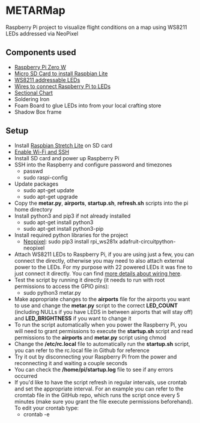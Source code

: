 # METARMap
Raspberry Pi project to visualize flight conditions on a map using WS8211 LEDs addressed via NeoPixel

## Components used
* [Raspberry Pi Zero W](https://www.amazon.com/gp/product/B0748MPQT4/)
* [Micro SD Card to install Raspbian Lite](https://www.amazon.com/gp/product/B073K14CVB/)
* [WS8211 addressable LEDs](https://www.amazon.com/gp/product/B01AG923GI/)
* [Wires to connect Raspberry Pi to LEDs](https://www.amazon.com/gp/product/B01EV70C78/)
* [Sectional Chart](http://www.mypilotstore.com/MyPilotStore/chart/FAA_VFR_Sectional_Charts.asp)
* Soldering Iron
* Foam Board to glue LEDs into from your local crafting store
* Shadow Box frame

## Setup
* Install [Raspbian Stretch Lite](https://www.raspberrypi.org/downloads/raspbian/) on SD card
* [Enable Wi-Fi and SSH](https://medium.com/@danidudas/install-raspbian-jessie-lite-and-setup-wi-fi-without-access-to-command-line-or-using-the-network-97f065af722e)
* Install SD card and power up Raspberry Pi
* SSH into the Raspberry and configure password and timezones
	* passwd
	* sudo raspi-config
* Update packages 
	* sudo apt-get update
	* sudo apt-get upgrade
* Copy the **metar.py**, **airports**, **startup.sh**, **refresh.sh** scripts into the pi home directory
* Install python3 and pip3 if not already installed
	* sudo apt-get install python3
	* sudo apt-get install python3-pip
* Install required python libraries for the project
	* [Neopixel](https://learn.adafruit.com/neopixels-on-raspberry-pi/python-usage): sudo pip3 install rpi_ws281x adafruit-circuitpython-neopixel
* Attach WS8211 LEDs to Raspberry Pi, if you are using just a few, you can connect the directly, otherwise you may need to also attach external power to the LEDs. For my purpose with 22 powered LEDs it was fine to just connect it directly. You can find [more details about wiring here](https://learn.adafruit.com/neopixels-on-raspberry-pi/raspberry-pi-wiring).
* Test the script by running it directly (it needs to run with root permissions to access the GPIO pins):
	* sudo python3 metar.py
* Make appropriate changes to the **airports** file for the airports you want to use and change the **metar.py** script to the correct **LED_COUNT** (including NULLs if you have LEDS in between airports that will stay off) and **LED_BRIGHTNESS** if you want to change it
* To run the script automatically when you power the Raspberry Pi, you will need to grant permissions to execute the **startup.sh** script and read permissions to the **airports** and **metar.py** script using chmod
* Change the **/etc/rc.local** file to automatically run the **startup.sh** script, you can refer to the rc.local file in Github for reference
* Try it out by disconnecting your Raspberry Pi from the power and reconnecting it and waiting a couple seconds
* You can check the **/home/pi/startup.log** file to see if any errors occurred
* If you'd like to have the script refresh in regular intervals, use crontab and set the appropriate interval. For an example you can refer to the cromtab file in the GitHub repo, which runs the script once every 5 minutes (make sure you grant the file execute permissions beforehand). To edit your crontab type:
	* crontab -e
